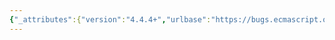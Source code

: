 ```yaml
---
{"_attributes":{"version":"4.4.4+","urlbase":"https://bugs.ecmascript.org/","maintainer":"dherman@mozilla.com"},"bug":{"bug_id":1694,"creation_ts":"2013-08-01 11:06:00 -0700","short_desc":"15.3.*: misc typos","delta_ts":"2013-08-23 08:23:16 -0700","product":"Draft for 6th Edition","component":"editorial issue","version":"Rev 16: July 15, 2013 Draft","rep_platform":"All","op_sys":"All","bug_status":"RESOLVED","resolution":"FIXED","priority":"Normal","bug_severity":"minor","everconfirmed":true,"reporter":{"uid":"jmdyck","name":"Michael Dyck"},"assigned_to":{"uid":"allen","name":"Allen Wirfs-Brock"},"long_desc":[{"commentid":4672,"comment_count":0,"who":{"uid":"jmdyck","name":"Michael Dyck"},"bug_when":"2013-08-01 11:06:40 -0700","thetext":"15.3.1.1 / step 10\n    If funcBody Contains YieldExpression is true, ...\n\n'funcBody' is not defined. Change to 'body'.\n\n---\n\n15.3.2.1 / para 1\n    The value of Function.prototype is the %FunctionPrototype%,\n    the intrinsic Function prototype object (15.3.3).\n\nDelete \"the\" before \"%FunctionPrototype%\".\n\n---\n\n15.3.3.3\n\nAlgorithm step-numbers start at 9.\n\n---\n\n15.3.3.3 / step 11\n    Let argList be be the result of CreateListFromArrayLike(argArray).\n\nDelete one \"be\"."},{"commentid":4675,"comment_count":1,"who":{"uid":"allen","name":"Allen Wirfs-Brock"},"bug_when":"2013-08-01 12:50:01 -0700","thetext":"fixed in rev 17 editor's draft"},{"commentid":5154,"comment_count":2,"who":{"uid":"allen","name":"Allen Wirfs-Brock"},"bug_when":"2013-08-23 08:23:16 -0700","thetext":"fixed in rev17, August 23, 2013 draft"}]}}
---
```

